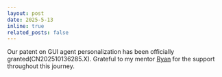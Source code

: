 ```yaml
---
layout: post
date: 2025-5-13
inline: true
related_posts: false
---
```


Our patent on GUI agent personalization has been officially granted(CN202510136285.X). Grateful to my mentor [Ryan](https://www.linkedin.com/in/yongliangryanma/) for the support throughout this journey.
